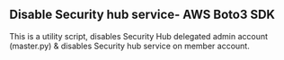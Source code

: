 ## Disable Security hub service- AWS Boto3 SDK

This is a utility script, disables Security Hub delegated admin account (master.py) & disables Security hub service on member account.